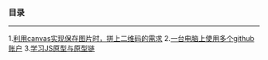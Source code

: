 ### 目录

- - -

1.[利用canvas实现保存图片时，拼上二维码的需求](https://github.com/luoyimu/Blog/blob/master/articles/%E5%88%A9%E7%94%A8canvas%E5%AE%9E%E7%8E%B0%E4%BF%9D%E5%AD%98%E5%9B%BE%E7%89%87%E6%97%B6%EF%BC%8C%E6%8B%BC%E4%B8%8A%E4%BA%8C%E7%BB%B4%E7%A0%81%E7%9A%84%E9%9C%80%E6%B1%82.md)
2.[一台电脑上使用多个github账户](https://github.com/luoyimu/Blog/blob/master/articles/%E4%B8%80%E5%8F%B0%E7%94%B5%E8%84%91%E4%B8%8A%E4%BD%BF%E7%94%A8%E5%A4%9A%E4%B8%AAgithub%E8%B4%A6%E6%88%B7.md)
3.[学习JS原型与原型链](https://github.com/luoyimu/Blog/blob/master/articles/%E5%AD%A6%E4%B9%A0JS%E5%8E%9F%E5%9E%8B%E4%B8%8E%E5%8E%9F%E5%9E%8B%E9%93%BE.md)


